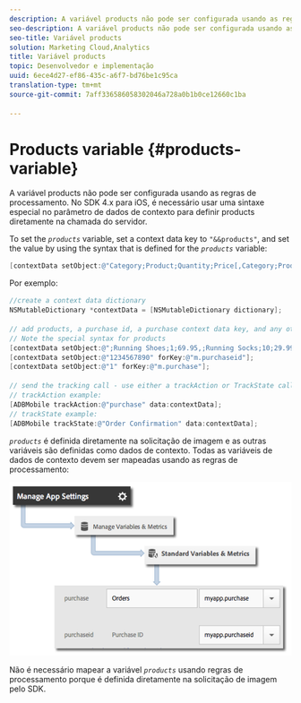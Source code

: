 ```yaml
---
description: A variável products não pode ser configurada usando as regras de processamento. No SDK 4.x para iOS, é necessário usar uma sintaxe especial no parâmetro de dados de contexto para definir products diretamente na chamada do servidor.
seo-description: A variável products não pode ser configurada usando as regras de processamento. No SDK 4.x para iOS, é necessário usar uma sintaxe especial no parâmetro de dados de contexto para definir products diretamente na chamada do servidor.
seo-title: Variável products
solution: Marketing Cloud,Analytics
title: Variável products
topic: Desenvolvedor e implementação
uuid: 6ece4d27-ef86-435c-a6f7-bd76be1c95ca
translation-type: tm+mt
source-git-commit: 7aff336586058302046a728a0b1b0ce12660c1ba

---
```



# Products variable {#products-variable}

A variável products não pode ser configurada usando as regras de processamento. No SDK 4.x para iOS, é necessário usar uma sintaxe especial no parâmetro de dados de contexto para definir products diretamente na chamada do servidor.

To set the *`products`* variable, set a context data key to `"&&products"`, and set the value by using the syntax that is defined for the *`products`* variable:

```objective-c
[contextData setObject:@"Category;Product;Quantity;Price[,Category;Product;Quantity;Price]" forKey:@"&&products"];
```

Por exemplo:

```objective-c
//create a context data dictionary 
NSMutableDictionary *contextData = [NSMutableDictionary dictionary]; 
 
// add products, a purchase id, a purchase context data key, and any other data you want to collect. 
// Note the special syntax for products 
[contextData setObject:@";Running Shoes;1;69.95,;Running Socks;10;29.99" forKey:@"&&products"]; 
[contextData setObject:@"1234567890" forKey:@"m.purchaseid"]; 
[contextData setObject:@"1" forKey:@"m.purchase"]; 
 
// send the tracking call - use either a trackAction or TrackState call. 
// trackAction example: 
[ADBMobile trackAction:@"purchase" data:contextData]; 
// trackState example: 
[ADBMobile trackState:@"Order Confirmation" data:contextData]; 
```

*`products`* é definida diretamente na solicitação de imagem e as outras variáveis são definidas como dados de contexto. Todas as variáveis de dados de contexto devem ser mapeadas usando as regras de processamento:

![](assets/map-products.png)

Não é necessário mapear a variável *`products`* usando regras de processamento porque é definida diretamente na solicitação de imagem pelo SDK.
